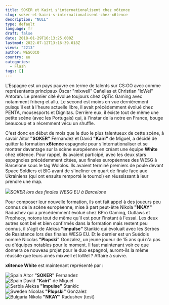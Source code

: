 ```yaml
---
title: SOKER et Kairi s'internationalisent chez x6tence
slug: soker-et-kairi-s-internationalisent-chez-x6tence
description: "NULL"
type: default
language: fr
draft: false
date: 2018-01-29T16:13:25.000Z
lastmod: 2022-07-12T13:16:39.018Z
views: "2213"
author: WESCOCO
country: eu
categories:
  - Flash
tags: []
---
```

L'Espagne est un pays pauvre en terme de talents sur CS:GO avec comme représentants principaux Óscar "mixwell" Cañellas⁠ et Christian "loWel" Antoran⁠. Le premier cité évolue toujours chez OpTic Gaming avec notamment friberg et allu. Le second est moins en vue dernièrement puisqu'il est à l'heure actuelle libre, il avait précédemment évolué chez PENTA, mousesports et Dignitas. Derrière eux, il éxiste tout de même une petite scène (avec les Portugais) qui, à l'instar de la notre en France, bouge beaucoup et a récemment vécu un shuffle. 

C'est donc en début de mois que le duo le plus talentueux de cette scène, à savoir Aitor **"SOKER"** Fernandez et David **"Kairi"** de Miguel, a décidé de quitter la formation **x6tence** espagnole pour s'internationaliser et se montrer davantage sur la scène européenne en créant une équipe **White** chez x6tence. Pour rappel, ils avaient participé, avec les deux stars espagnoles précédemment citées, aux finales européennes des WESG à Barcelone sous le tag Wololos. Ils avaient terminé premiers de poule devant Space Soldiers et BIG avant de s'incliner en quart de finale face aux Ukrainiens (qui ont ensuite remporté le tournoi) en réussissant à leur prendre une map. 

![](/images/articles/5a6e37087980f/images/2a6O0DKVGAdDs00wUUQ1xO8C4Y4IL2bbSWPvdys5.jpeg)_SOKER lors des finales WESG EU à Barcelone_

Pour composer leur nouvelle formation, ils ont fait appel à des joueurs peu connus de la scène européenne, mise à part peut-être Nikola **"NKAY"** Radushev qui a précédemment évolué chez BPro Gaming, Outlaws et Prophecy, notons tout de même qu'il est pour l'instant à l'essai. Les deux autres sont bel et bien confirmés dans la formation mais restent peu connus, il s'agit de Aleksa **"Impulse"** Stankic qui évoluait avec les Serbes de Resistance lors des finales WESG EU. Et le dernier est un Suédois nommé Nicolas **"Plopski"** Gonzalez, un jeune joueur de 15 ans qui n'a pas eu d'équipes notables pour le moment. Il faut maintenant voir ce que donnera ce nouveau projet pour le duo espagnol, auront-ils la même réussite que leurs ainés mixwell et loWel ? Affaire à suivre.

**x6tence White** est maintenant représenté par :

![Spain](/images/countries/es.svg)⁠ Aitor **"SOKER"** Fernandez  
![Spain](/images/countries/es.svg)⁠ David **"Kairi"** de Miguel  
![Serbia](/images/countries/rs.svg)⁠ Aleksa **"Impulse"** Stankic  
![Sweden](/images/countries/se.svg)⁠ Nicolas **"Plopski"** Gonzalez  
![Bulgaria](/images/countries/bg.svg)⁠ Nikola **"NKAY"** Radushev (test)
